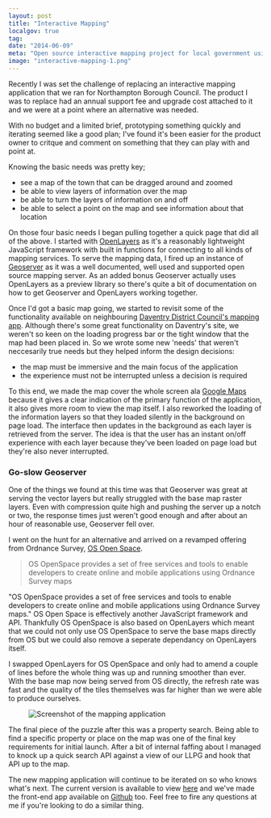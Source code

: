 ```yaml
---
layout: post
title: "Interactive Mapping"
localgov: true
tag:
date: "2014-06-09"
meta: "Open source interactive mapping project for local government using OS Open Space"
image: "interactive-mapping-1.png"
---
```


Recently I was set the challenge of replacing an interactive mapping application that we ran for Northampton Borough Council. The product I was to replace had an annual support fee and upgrade cost attached to it and we were at a point where an alternative was needed.

With no budget and a limited brief, prototyping something quickly and iterating seemed like a good plan; I've found it's been easier for the product owner to critque and comment on something that they can play with and point at.

Knowing the basic needs was pretty key;

* see a map of the town that can be dragged around and zoomed
* be able to view layers of information over the map
* be able to turn the layers of information on and off
* be able to select a point on the map and see information about that location

On those four basic needs I began pulling together a quick page that did all of the above. I started with [OpenLayers](http://www.openlayers.org) as it's a reasonably lightweight JavaScript framework with built in functions for connecting to all kinds of mapping services. To serve the mapping data, I fired up an instance of [Geoserver](http://www.geoserver.org) as it was a well documented, well used and supported open source mapping server. As an added bonus Geoserver actually uses OpenLayers as a preview library so there's quite a bit of documentation on how to get Geoserver and OpenLayers working together.

Once I'd got a basic map going, we started to revisit some of the functionality available on neighbouring [Daventry District Council's mapping app](http://mapping.daventrydc.gov.uk/). Although there's some great functionality on Daventry's site, we weren't so keen on the loading progress bar or the tight window that the map had been placed in. So we wrote some new 'needs' that weren't neccesarily true needs but they helped inform the design decisions:

* the map must be immersive and the main focus of the application
* the experience must not be interrupted unless a decision is required

To this end, we made the map cover the whole screen ala [Google Maps](http://www.google.com/maps) because it gives a clear indication of the primary function of the application, it also gives more room to view the map itself. I also reworked the loading of the information layers so that they loaded silently in the background on page load. The interface then updates in the background as each layer is retrieved from the server. The idea is that the user has an instant on/off experience with each layer because they've been loaded on page load but they're also never interrupted.

### Go-slow Geoserver 

One of the things we found at this time was that Geoserver was great at serving the vector layers but really struggled with the base map raster layers. Even with compression quite high and pushing the server up a notch or two, the response times just weren't good enough and after about an hour of reasonable use, Geoserver fell over.

I went on the hunt for an alternative and arrived on a revamped offering from Ordnance Survey, [OS Open Space](http://www.ordnancesurvey.co.uk/innovate/innovate-with-open-space.html).

<blockquote><p>OS OpenSpace provides a set of free services and tools to enable developers to create online and mobile applications using Ordnance Survey maps</p></blockquote>

"OS OpenSpace provides a set of free services and tools to enable developers to create online and mobile applications using Ordnance Survey maps." OS Open Space is effectively another JavaScript framework and API. Thankfully OS OpenSpace is also based on OpenLayers which meant that we could not only use OS OpenSpace to serve the base maps directly from OS but we could also remove a seperate dependancy on OpenLayers itself.

I swapped OpenLayers for OS OpenSpace and only had to amend a couple of lines before the whole thing was up and running smoother than ever. With the base map now being served from OS directly, the refresh rate was fast and the quality of the tiles themselves was far higher than we were able to produce ourselves.

<figure>
	<img src="/img/content/interactive-mapping-1.png" alt="Screenshot of the mapping application">
</figure>

The final piece of the puzzle after this was a property search. Being able to find a specific property or place on the map was one of the final key requirements for initial launch. After a bit of internal faffing about I managed to knock up a quick search API against a view of our LLPG and hook that API up to the map.

The new mapping application will continue to be iterated on so who knows what's next. The current version is available to view [here](http://mapping.northampton.gov.uk) and we've made the front-end app available on [Github](https://github.com/lgss/interactive-mapping) too. Feel free to fire any questions at me if you're looking to do a similar thing.

